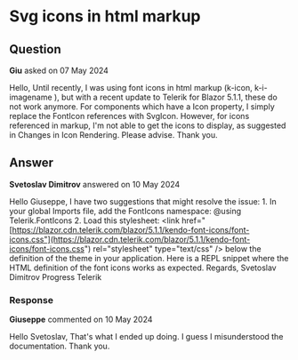 # Svg icons in html markup

## Question

**Giu** asked on 07 May 2024

Hello, Until recently, I was using font icons in html markup (k-icon, k-i- imagename ), but with a recent update to Telerik for Blazor 5.1.1, these do not work anymore. For components which have a Icon property, I simply replace the FontIcon references with SvgIcon. However, for icons referenced in markup, I'm not able to get the icons to display, as suggested in Changes in Icon Rendering. Please advise. Thank you.

## Answer

**Svetoslav Dimitrov** answered on 10 May 2024

Hello Giuseppe, I have two suggestions that might resolve the issue: 1. In your global Imports file, add the FontIcons namespace: @using Telerik.FontIcons 2. Load this stylesheet: <link href="[https://blazor.cdn.telerik.com/blazor/5.1.1/kendo-font-icons/font-icons.css"](https://blazor.cdn.telerik.com/blazor/5.1.1/kendo-font-icons/font-icons.css") rel="stylesheet" type="text/css" /> below the definition of the theme in your application. Here is a REPL snippet where the HTML definition of the font icons works as expected. Regards, Svetoslav Dimitrov Progress Telerik

### Response

**Giuseppe** commented on 10 May 2024

Hello Svetoslav, That's what I ended up doing. I guess I misunderstood the documentation. Thank you.
